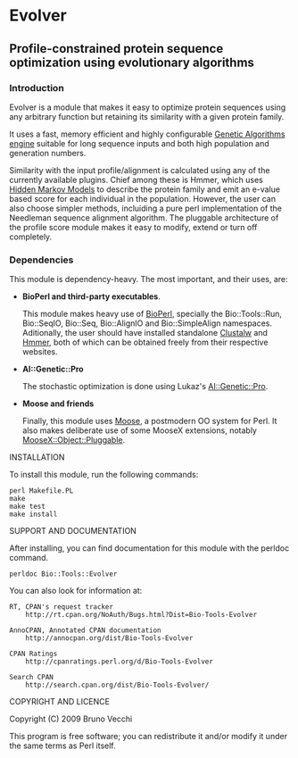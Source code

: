 Evolver
=======

Profile-constrained protein sequence optimization using evolutionary algorithms
-------------------------------------------------------------------------------

### Introduction

Evolver is a module that makes it easy to optimize protein
sequences using any arbitrary function but retaining its similarity with
a given protein family.

It uses a fast, memory efficient and highly configurable
[Genetic Algorithms engine][1] suitable for long sequence inputs and both
high population and generation numbers.

Similarity with the input profile/alignment is calculated using any of
the currently available plugins. Chief among these is Hmmer, which uses
[Hidden Markov Models][2] to describe the protein family and emit an
e-value based score for each individual in the population. However, the
user can also choose simpler methods, incluiding a pure perl
implementation of the Needleman sequence alignment algorithm. The
pluggable architecture of the profile score module makes it easy to
modify, extend or turn off completely.

### Dependencies

This module is dependency-heavy. The most important, and their uses, are:

-  **BioPerl and third-party executables**.

   This module makes heavy use of [BioPerl][3], specially the
   Bio::Tools::Run, Bio::SeqIO, Bio::Seq, Bio::AlignIO and
   Bio::SimpleAlign namespaces.  Aditionally, the user should have
   installed standalone [Clustalw][4] and [Hmmer][3], both of which can
   be obtained freely from their respective websites.

- **AI::Genetic::Pro**
  
   The stochastic optimization is done using Lukaz's [AI::Genetic::Pro][5].

- **Moose and friends**

   Finally, this module uses [Moose][6], a postmodern OO system for
   Perl. It also makes deliberate use of some MooseX extensions,
   notably [MooseX::Object::Pluggable][7].

INSTALLATION

To install this module, run the following commands:

	perl Makefile.PL
	make
	make test
	make install

SUPPORT AND DOCUMENTATION

After installing, you can find documentation for this module with the
perldoc command.

    perldoc Bio::Tools::Evolver

You can also look for information at:

    RT, CPAN's request tracker
        http://rt.cpan.org/NoAuth/Bugs.html?Dist=Bio-Tools-Evolver

    AnnoCPAN, Annotated CPAN documentation
        http://annocpan.org/dist/Bio-Tools-Evolver

    CPAN Ratings
        http://cpanratings.perl.org/d/Bio-Tools-Evolver

    Search CPAN
        http://search.cpan.org/dist/Bio-Tools-Evolver/


COPYRIGHT AND LICENCE

Copyright (C) 2009 Bruno Vecchi

This program is free software; you can redistribute it and/or modify it
under the same terms as Perl itself.

[1]: http://search.cpan.org/~strzelec/AI-Genetic-Pro-0.335/lib/AI/Genetic/Pro.pm                    "AI::Genetic::Pro"
[2]: http://hmmer.janelia.org/                                                                      "Hmmer"
[3]: http://www.bioperl.org/                                                                        "BioPerl"
[4]: http://www.ebi.ac.uk/Tools/clustalw2/index.html                                                "Clustalw"
[5]: http://search.cpan.org/~strzelec/AI-Genetic-Pro-0.335/lib/AI/Genetic/Pro.pm                    "AI::Genetic::Pro" 
[6]: http://www.iinteractive.com/moose/                                                             "Moose"
[7]: http://search.cpan.org/~groditi/MooseX-Object-Pluggable-0.0009/lib/MooseX/Object/Pluggable.pm  "M::O::Pluggable"
